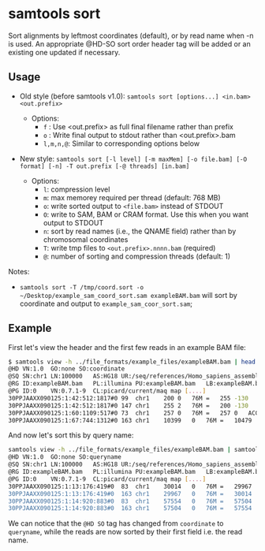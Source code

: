 samtools sort
============
Sort alignments by leftmost coordinates (default), or by read name when -n is
used. An  appropriate  @HD-SO  sort  order header tag will be added or an
existing one updated if necessary.

## Usage

* Old style (before samtools v1.0): 
`samtools sort [options...] <in.bam> <out.prefix>`
    * Options:
      * `f`      : Use <out.prefix> as full final filename rather than prefix
      * `o`      : Write final output to stdout rather than <out.prefix>.bam
      * `l,m,n,@`: Similar to corresponding options below

* New style:
`samtools sort [-l level] [-m maxMem] [-o file.bam] [-O format] [-n] -T out.prefix [-@ threads] [in.bam]`
    * Options:
      * `l`: compression level
      * `m`: max memorey required per thread (default: 768 MB)
      * `o`: write sorted output to `<file.bam>` instead of STDOUT
      * `O`: write to SAM, BAM or CRAM format. Use this when you want output to
      STDOUT
      * `n`: sort by read names (i.e., the QNAME field) rather than by
      chromosomal coordinates
      * `T`: write tmp files to `<out.prefix>.nnnn.bam` (required)
      * `@`: number of sorting and compression threads (default: 1)

Notes:

* `samtools sort -T /tmp/coord.sort -o ~/Desktop/example_sam_coord_sort.sam exampleBAM.bam`
will sort by coordinate and output to `example_sam_coor_sort.sam`;

## Example

First let's view the header and the first few reads in an example BAM file:

```bash
$ samtools view -h ../file_formats/example_files/exampleBAM.bam | head -n 8
@HD	VN:1.0	GO:none	SO:coordinate
@SQ	SN:chr1	LN:100000	AS:HG18	UR:/seq/references/Homo_sapiens_assembly18/v0/Homo_sapiens_assembly18.fasta	M5:9ebc6df9496613f373e73396d5b3b6b6	SP:Homo sapiens
@RG	ID:exampleBAM.bam	PL:illumina	PU:exampleBAM.bam	LB:exampleBAM.bam	SM:exampleBAM.bam
@PG	ID:0	VN:0.7.1-9	CL:picard/current/maq map [....]
30PPJAAXX090125:1:42:512:1817#0	99	chr1	200	0	76M	=	255	-130	ACCCTAACCCTAACCCTAACCCTAACCATAACCCTAAGACTAACCCTAAACCTAACCCTCATAATCGAAATACAAC	BBBBC@C?AABCBB<63>=B@>+B9-9+)2B8,+@327B5A>90((>-+''3?(/'''A)(''19('7.,**%)3:	PG:Z:0	RG:Z:exampleBAM.bam	SM:Z:exampleBAM.bam
30PPJAAXX090125:1:42:512:1817#0	147	chr1	255	2	76M	=	200	-130	CAACCCCAGCCCAAACCCGAACCCAAACCCGAACCCGAACCCTAACCCAACCCCCAACCCCAACCCTAACCCTAAC	2+&:A=4?'8@'%2'=>B3A3<A='A=A9>&>;A?A,@&>A?1A:AAB5=&9>7&:,@A<*70@B=9:0>@@2;=3	PG:Z:0	RG:Z:exampleBAM.bam	SM:Z:exampleBAM.bam
30PPJAAXX090125:1:60:1109:517#0	73	chr1	257	0	76M	=	257	0	ACCCTAACCCTAAACATAAACCTAACCCTAACCTGAACCTTATCCAGAACCCCAACTCGAACAAAAGTCGTAACCT	===<4:67(=>@>B?>BB=;::87=?9@B?=((*>1@6B:)8'85%%=,+(-7923%7<,0)4/'-1(.('02-9'	PG:Z:0	RG:Z:exampleBAM.bam	SM:Z:exampleBAM.bam
30PPJAAXX090125:1:67:744:1312#0	163	chr1	10399	0	76M	=	10479	-155	GGAAATTTACAAGGAACAAATGTGAAGCACAACATTTAGGTTTTAAAAATCAAGCGAATAAATACAGAAGGTGGAG	):CCBAABBBCCBC?=-=CC=@A?ACCB==CCC:ABBBBC=B@BA=ABCCBCCACC-=CCBCCCBCB2>><22BAB	PG:Z:0	RG:Z:exampleBAM.bam	SM:Z:exampleBAM.bam
```

And now let's sort this by query name:

```bash
samtools view -h ../file_formats/example_files/exampleBAM.bam | samtools sort -n -O sam -T aln.qsort | head -n 8
@HD	VN:1.0	GO:none	SO:queryname
@SQ	SN:chr1	LN:100000	AS:HG18	UR:/seq/references/Homo_sapiens_assembly18/v0/Homo_sapiens_assembly18.fasta	M5:9ebc6df9496613f373e73396d5b3b6b6	SP:Homo sapiens
@RG	ID:exampleBAM.bam	PL:illumina	PU:exampleBAM.bam	LB:exampleBAM.bam	SM:exampleBAM.bam
@PG	ID:0	VN:0.7.1-9	CL:picard/current/maq map [....]
30PPJAAXX090125:1:13:176:419#0	83	chr1	30014	0	76M	=	29967	-122	GATGAGAACTCAGTGCTGGCTGACACCCTGATGGCACCTTACAGAGGACCAGTTAGGCTGTGCCAACTCCTGACCT	6:<AA=7+:)??8?5?=5=A@=?A69A4A@BB?(@4@@B?AAA?B87;?AB:BBC6?>?7B=?>B5;AAAB<<BAB	PG:Z:0	RG:Z:exampleBAM.bam	SM:Z:exampleBAM.bam
30PPJAAXX090125:1:13:176:419#0	163	chr1	29967	0	76M	=	30014	-122	CTGCCATGTGAGCTTGGAAGCAGAGCCATCCACACAGCTGAGCCCTAGATGAGAACGCAGTGCTGGCTGACACCCT	B@27@BCCCBCACB=CBBBB9CB@8/BBC@)7AB;ABBC>>>>BACB=?>;BA>@:?>9B9>3?BA=B<B=B'6-@	PG:Z:0	RG:Z:exampleBAM.bam	SM:Z:exampleBAM.bam
30PPJAAXX090125:1:14:920:883#0	83	chr1	57554	0	76M	=	57504	-125	AATTGAAATGGCTCTCAACTCATGCCCAGAAGTCAGTGTTCAGTCTCTCACCTGGCAGATAGCAACTTAGAAAGAT	A=5:B?A?;A@@<@>@>@B<B@@B?:A?B@?B@A@BABA<B@BA:<>=1:B?;BBBBB:@BBA7?BBB>2BCCBCA	PG:Z:0	RG:Z:exampleBAM.bam	SM:Z:exampleBAM.bam
30PPJAAXX090125:1:14:920:883#0	163	chr1	57504	0	76M	=	57554	-125	TTCACTGCAAAACTTCTTGAAACAGTACTTATTTTCTCTCCTCCATACACAATTGAAATGGCTCTCAACTCATGCC	;@CCCCCBCACC?CACCCACCCCCCCCCBCCCCCCCCCBCCCCB5BCCBBCACCC@BCCCACBCCBBCC?BCCA@<	PG:Z:0	RG:Z:exampleBAM.bam	SM:Z:exampleBAM.bam
```

We can notice that the `@HD SO` tag has changed from `coordinate` to `queryname`,
while the reads are now sorted by their first field i.e. the read name.
